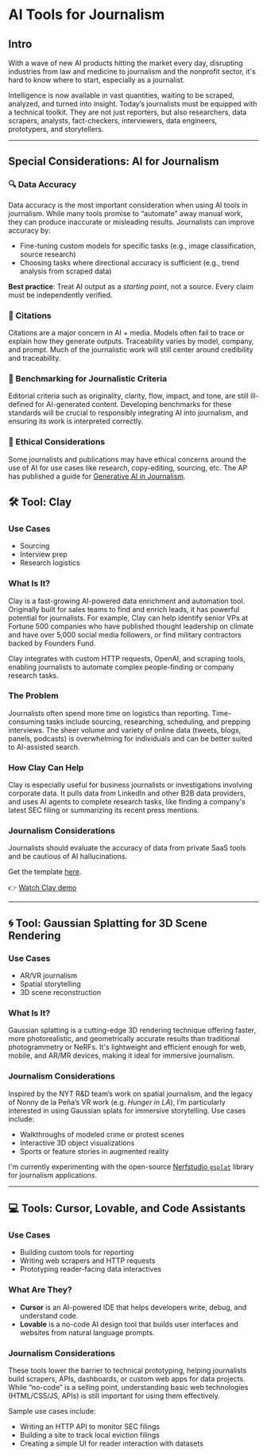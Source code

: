 # AI Tools for Journalism

## Intro

With a wave of new AI products hitting the market every day, disrupting industries from law and medicine to journalism and the nonprofit sector, it's hard to know where to start, especially as a journalist.

Intelligence is now available in vast quantities, waiting to be scraped, analyzed, and turned into insight. Today’s journalists must be equipped with a technical toolkit. They are not just reporters, but also researchers, data scrapers, analysts, fact-checkers, interviewers, data engineers, prototypers, and storytellers.

---

## Special Considerations: AI for Journalism

### 🔍 Data Accuracy

Data accuracy is the most important consideration when using AI tools in journalism. While many tools promise to “automate” away manual work, they can produce inaccurate or misleading results. Journalists can improve accuracy by:

- Fine-tuning custom models for specific tasks (e.g., image classification, source research)
- Choosing tasks where directional accuracy is sufficient (e.g., trend analysis from scraped data)

**Best practice**: Treat AI output as a *starting point*, not a source. Every claim must be independently verified.

### 📎 Citations

Citations are a major concern in AI + media. Models often fail to trace or explain how they generate outputs. Traceability varies by model, company, and prompt. Much of the journalistic work will still center around credibility and traceability.

### 🧭 Benchmarking for Journalistic Criteria

Editorial criteria such as originality, clarity, flow, impact, and tone, are still ill-defined for AI-generated content. Developing benchmarks for these standards will be crucial to responsibly integrating AI into journalism, and ensuring its work is interpreted correctly.

### 🧠 Ethical Considerations

Some journalists and publications may have ethical concerns around the use of AI for use cases like research, copy-editing, sourcing, etc.  The AP has published a guide for [Generative AI in Journalism](https://www.researchgate.net/publication/379668724_Generative_AI_in_Journalism_The_Evolution_of_Newswork_and_Ethics_in_a_Generative_Information_Ecosystem).

## 🛠️ Tool: Clay

### Use Cases
- Sourcing
- Interview prep
- Research logistics

### What Is It?

Clay is a fast-growing AI-powered data enrichment and automation tool. Originally built for sales teams to find and enrich leads, it has powerful potential for journalists. For example, Clay can help identify senior VPs at Fortune 500 companies who have published thought leadership on climate and have over 5,000 social media followers, or find military contractors backed by Founders Fund.

Clay integrates with custom HTTP requests, OpenAI, and scraping tools, enabling journalists to automate complex people-finding or company research tasks.

### The Problem

Journalists often spend more time on logistics than reporting. Time-consuming tasks include sourcing, researching, scheduling, and prepping interviews. The sheer volume and variety of online data (tweets, blogs, panels, podcasts) is overwhelming for individuals and can be better suited to AI-assisted search.

### How Clay Can Help

Clay is especially useful for business journalists or investigations involving corporate data. It pulls data from LinkedIn and other B2B data providers, and uses AI agents to complete research tasks, like finding a company's latest SEC filing or summarizing its recent press mentions.

### Journalism Considerations

Journalists should evaluate the accuracy of data from private SaaS tools and be cautious of AI hallucinations.

Get the template [here](https://app.clay.com/shared-workbook/share_suHxV9SjxDvR).

👉 [Watch Clay demo](https://www.loom.com/share/de6eb6e82cd442c38e42495ce8cac683?t=224)

---

## 🌀 Tool: Gaussian Splatting for 3D Scene Rendering

### Use Cases

- AR/VR journalism
- Spatial storytelling
- 3D scene reconstruction

### What Is It?

Gaussian splatting is a cutting-edge 3D rendering technique offering faster, more photorealistic, and geometrically accurate results than traditional photogrammetry or NeRFs. It's lightweight and efficient enough for web, mobile, and AR/MR devices, making it ideal for immersive journalism.

### Journalism Considerations

Inspired by the NYT R&D team’s work on spatial journalism, and the legacy of Nonny de la Peña’s VR work (e.g. *Hunger in LA*), I’m particularly interested in using Gaussian splats for immersive storytelling. Use cases include:

- Walkthroughs of modeled crime or protest scenes
- Interactive 3D object visualizations
- Sports or feature stories in augmented reality

I'm currently experimenting with the open-source [Nerfstudio `gsplat`](https://github.com/nerfstudio-project/nerfstudio) library for journalism applications.

---

## 💻 Tools: Cursor, Lovable, and Code Assistants

### Use Cases

- Building custom tools for reporting
- Writing web scrapers and HTTP requests
- Prototyping reader-facing data interactives

### What Are They?

- **Cursor** is an AI-powered IDE that helps developers write, debug, and understand code.
- **Lovable** is a no-code AI design tool that builds user interfaces and websites from natural language prompts.

### Journalism Considerations

These tools lower the barrier to technical prototyping, helping journalists build scrapers, APIs, dashboards, or custom web apps for data projects. While “no-code” is a selling point, understanding basic web technologies (HTML/CSS/JS, APIs) is still important for using them effectively.

Sample use cases include:

- Writing an HTTP API to monitor SEC filings
- Building a site to track local eviction filings
- Creating a simple UI for reader interaction with datasets
